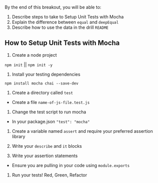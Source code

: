 By the end of this breakout, you will be able to:
1. Describe steps to take to Setup Unit Tests with Mocha
1. Explain the difference between `equal` and `deepEqual`
1. Describe how to use the data in the drill `README`


## How to Setup Unit Tests with Mocha
1. Create a node project

`npm init` || `npm init -y`

1. Install your testing dependencies

`npm install mocha chai --save-dev`

1. Create a directory called `test`
  - Create a file `name-of-js-file.test.js`

1. Change the test script to run mocha
  - In your package.json `"test": "mocha"`

1. Create a variable named `assert` and require your preferred assertion library

1. Write your `describe` and `it` blocks

1. Write your assertion statements
  - Ensure you are pulling in your code using `module.exports`

1. Run your tests! Red, Green, Refactor  
